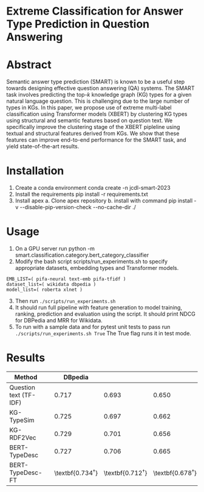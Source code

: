 # Extreme Classification for Answer Type Prediction in Question Answering

# Abstract
Semantic answer type prediction (SMART) is known to be a useful step towards designing effective question answering (QA) systems. The SMART task involves predicting the top-$k$ knowledge graph (KG) types for a given natural language question. This is challenging due to the large number of types in KGs. In this paper, we propose use of extreme multi-label classification using Transformer models (XBERT) by clustering KG types using structural and semantic features based on question text. We specifically improve the clustering stage of the XBERT pipleline using textual and structural features derived from KGs. We show that these features can improve end-to-end performance for the SMART task, and yield state-of-the-art results. 

# Installation
1. Create a conda environment conda create -n jcdl-smart-2023
2. Install the requirements pip install -r requirements.txt
3. Install apex a. Clone apex repository b. install with command pip install -v --disable-pip-version-check --no-cache-dir ./


# Usage

1. On a GPU server run python -m smart.classification.category.bert_category_classifier
2. Modify the bash script scripts/run_experiments.sh to specify appropriate datasets, embedding types and Transformer models.

```
EMB_LIST=( pifa-neural text-emb pifa-tfidf )
dataset_list=( wikidata dbpedia )
model_list=( roberta xlnet )
```

3. Then run ```./scripts/run_experiments.sh```
4. It should run full pipeline with feature generation to model training, ranking, prediction and evaluation using the script. It should print NDCG for DBPedia and MRR for Wikidata.
5. To run with a sample data and for pytest unit tests to pass run ```./scripts/run_experiments.sh True``` The True flag runs it in test mode.

# Results
|Method| |DBpedia||||||||Wikidata||
|----------------------------------|---|-----------|---|---------------|--------------|-------------------------|--------|------|--------|-------|-----|
| Question text (TF-IDF)           |   | 0.717                                        | 0.693                    | 0.650                                   |   | 0.824                    | 0.811               | 0.787            |   | 0.66          | 0.76          |
| KG-TypeSim                       |   | 0.725                                        | 0.697                    | 0.662                                   |   | 0.828                    | 0.813               | 0.793            |   | 0.67          | 0.77          |
| KG-RDF2Vec                       |   | 0.729                                        | 0.701                    | 0.656                                   |   | 0.831                    | 0.815               | 0.791            |   | 0.67          | 0.78          |
| BERT-TypeDesc                    |   | 0.727                                        | 0.706                    | 0.665                                   |   | 0.830                    | 0.818               | 0.795            |   | 0.67          | 0.78          |
| BERT-TypeDesc-FT                 |   | \textbf{0.734$^\dagger$}                     | \textbf{0.712$^\dagger$} | \textbf{0.678$^\dagger$}                |   | \textbf{0.834}           | \textbf{0.822}      | \textbf{0.802}   |   | \textbf{0.68} | \textbf{0.79} |

